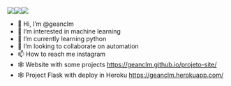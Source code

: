 [<img src="https://img.shields.io/badge/Medium-12100E?style=for-the-badge&logo=medium&logoColor=white" />](https://medium.com/@geanclm)[<img src="https://img.shields.io/badge/Twitter-1DA1F2?style=for-the-badge&logo=twitter&logoColor=white" />](https://www.twitter.com/geanclm/)[<img src="https://img.shields.io/badge/Blogger-FF5722?style=for-the-badge&logo=blogger&logoColor=white" />](http://geanclm.blogspot.com/2011/01/floripa-para-o-mundo.html)


- 👋 Hi, I’m @geanclm
- 👀 I’m interested in machine learning
- 🌱 I’m currently learning python
- 💞️ I’m looking to collaborate on automation
- 📫 How to reach me instagram
- :spider_web: Website with some projects https://geanclm.github.io/projeto-site/
- :spider_web: Project Flask with deploy in Heroku https://geanclm.herokuapp.com/

<!---
geanclm/geanclm is a ✨ special ✨ repository because its `README.md` (this file) appears on your GitHub profile.
You can click the Preview link to take a look at your changes.
--->
